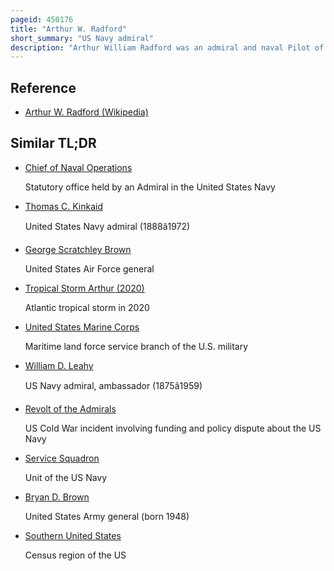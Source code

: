 ```yaml
---
pageid: 450176
title: "Arthur W. Radford"
short_summary: "US Navy admiral"
description: "Arthur William Radford was an admiral and naval Pilot of the united States navy. In over 40 Years of military Service radford held a Variety of Positions including Vice-Chapman of naval Operations Commander of the united States pacific Fleet and later Chairman of the joint Chiefs of Staff."
---
```


## Reference

- [Arthur W. Radford (Wikipedia)](https://en.wikipedia.org/?curid=450176)

## Similar TL;DR

- [Chief of Naval Operations](/tldr/en/chief-of-naval-operations)

  Statutory office held by an Admiral in the United States Navy

- [Thomas C. Kinkaid](/tldr/en/thomas-c-kinkaid)

  United States Navy admiral (1888â1972)

- [George Scratchley Brown](/tldr/en/george-scratchley-brown)

  United States Air Force general

- [Tropical Storm Arthur (2020)](/tldr/en/tropical-storm-arthur-2020)

  Atlantic tropical storm in 2020

- [United States Marine Corps](/tldr/en/united-states-marine-corps)

  Maritime land force service branch of the U.S. military

- [William D. Leahy](/tldr/en/william-d-leahy)

  US Navy admiral, ambassador (1875â1959)

- [Revolt of the Admirals](/tldr/en/revolt-of-the-admirals)

  US Cold War incident involving funding and policy dispute about the US Navy

- [Service Squadron](/tldr/en/service-squadron)

  Unit of the US Navy

- [Bryan D. Brown](/tldr/en/bryan-d-brown)

  United States Army general (born 1948)

- [Southern United States](/tldr/en/southern-united-states)

  Census region of the US
